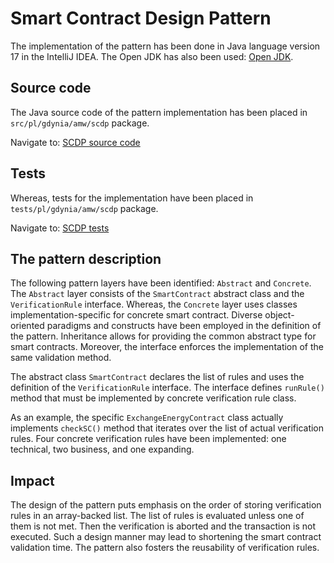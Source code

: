 # Smart Contract Design Pattern

The implementation of the pattern has been done in Java language version 17 in the IntelliJ IDEA.
The Open JDK has also been used: [Open JDK](https://jdk.java.net/17/).

## Source code

The Java source code of the pattern implementation has been placed in ``src/pl/gdynia/amw/scdp`` package.

Navigate to: [SCDP source code](https://github.com/drGorski/SmartContractDesignPattern/tree/master/src/pl/gdynia/amw/scdp)

## Tests

Whereas, tests for the implementation have been placed in ``tests/pl/gdynia/amw/scdp`` package.

Navigate to: [SCDP tests](https://github.com/drGorski/SmartContractDesignPattern/tree/master/tests/pl/gdynia/amw/scdp)

## The pattern description

The following pattern layers have been identified: ``Abstract`` and ``Concrete``. The ``Abstract`` layer consists of the ``SmartContract`` abstract class and the ``VerificationRule`` interface. Whereas, the ``Concrete`` layer uses classes implementation-specific for concrete smart contract. Diverse object-oriented paradigms and constructs have been employed in the definition of the pattern. Inheritance allows for providing the common abstract type for smart contracts. Moreover, the interface enforces the implementation of the same validation method.

The abstract class ``SmartContract`` declares the list of rules and uses the definition of the ``VerificationRule`` interface. The interface defines ``runRule()`` method that must be implemented by concrete verification rule class. 

As an example, the specific ``ExchangeEnergyContract`` class actually implements ``checkSC()`` method that iterates over the list of actual verification rules. Four concrete verification rules have been implemented: one technical, two business, and one expanding. 

## Impact

The design of the pattern puts emphasis on the order of storing verification rules in an array-backed list. The list of rules is evaluated unless one of them is not met. Then the verification is aborted and the transaction is not executed. Such a design manner may lead to shortening the smart contract validation time. The pattern also fosters the reusability of verification rules.


